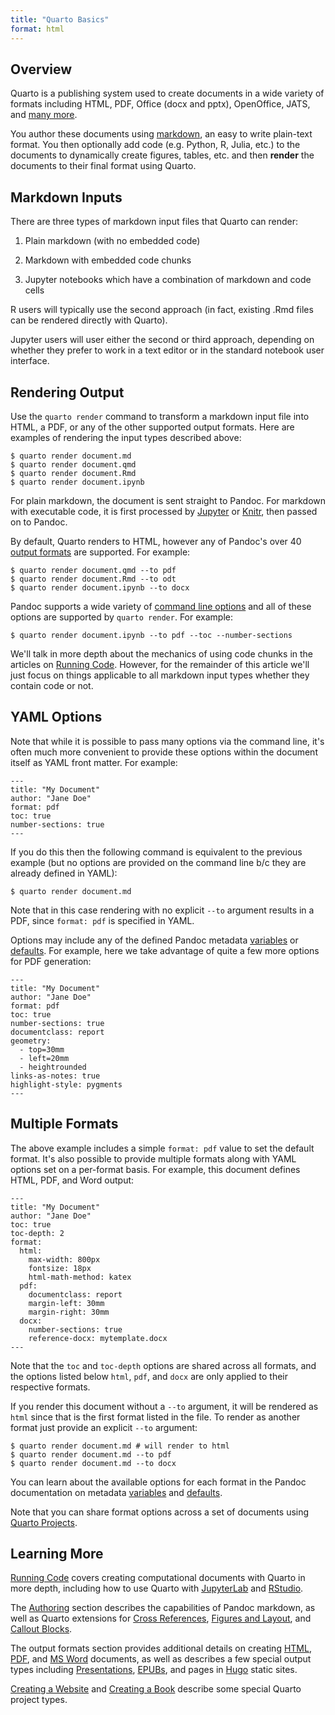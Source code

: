 ```yaml
---
title: "Quarto Basics"
format: html
---
```


## Overview

Quarto is a publishing system used to create documents in a wide variety of formats including HTML, PDF, Office (docx and pptx), OpenOffice, JATS, and [many more](https://pandoc.org/).

You author these documents using [markdown](https://pandoc.org/MANUAL.html#pandocs-markdown), an easy to write plain-text format. You then optionally add code (e.g. Python, R, Julia, etc.) to the documents to dynamically create figures, tables, etc. and then **render** the documents to their final format using Quarto.

## Markdown Inputs

There are three types of markdown input files that Quarto can render:

1.  Plain markdown (with no embedded code)

2.  Markdown with embedded code chunks

3.  Jupyter notebooks which have a combination of markdown and code cells

R users will typically use the second approach (in fact, existing .Rmd files can be rendered directly with Quarto).

Jupyter users will user either the second or third approach, depending on whether they prefer to work in a text editor or in the standard notebook user interface.

## Rendering Output

Use the `quarto render` command to transform a markdown input file into HTML, a PDF, or any of the other supported output formats. Here are examples of rendering the input types described above:

``` {.bash}
$ quarto render document.md
$ quarto render document.qmd
$ quarto render document.Rmd
$ quarto render document.ipynb
```

For plain markdown, the document is sent straight to Pandoc. For markdown with executable code, it is first processed by [Jupyter](https://jupyter.org) or [Knitr](https://yihui.name/knitr), then passed on to Pandoc.

By default, Quarto renders to HTML, however any of Pandoc's over 40 [output formats](https://pandoc.org/) are supported. For example:

``` {.bash}
$ quarto render document.qmd --to pdf
$ quarto render document.Rmd --to odt
$ quarto render document.ipynb --to docx
```

Pandoc supports a wide variety of [command line options](https://pandoc.org/MANUAL.html#general-options) and all of these options are supported by `quarto render`. For example:

``` {.bash}
$ quarto render document.ipynb --to pdf --toc --number-sections
```

We'll talk in more depth about the mechanics of using code chunks in the articles on [Running Code](../computations/running-code.md). However, for the remainder of this article we'll just focus on things applicable to all markdown input types whether they contain code or not.

## YAML Options

Note that while it is possible to pass many options via the command line, it's often much more convenient to provide these options within the document itself as YAML front matter. For example:

``` {.yaml}
---
title: "My Document"
author: "Jane Doe"
format: pdf
toc: true
number-sections: true
---
```

If you do this then the following command is equivalent to the previous example (but no options are provided on the command line b/c they are already defined in YAML):

``` {.bash}
$ quarto render document.md
```

Note that in this case rendering with no explicit `--to` argument results in a PDF, since `format: pdf` is specified in YAML.

Options may include any of the defined Pandoc metadata [variables](https://pandoc.org/MANUAL.html#variables) or [defaults](https://pandoc.org/MANUAL.html#default-files). For example, here we take advantage of quite a few more options for PDF generation:

``` {.yaml}
---
title: "My Document"
author: "Jane Doe"
format: pdf
toc: true
number-sections: true
documentclass: report
geometry:
  - top=30mm
  - left=20mm
  - heightrounded
links-as-notes: true
highlight-style: pygments
---
```

## Multiple Formats

The above example includes a simple `format: pdf` value to set the default format. It's also possible to provide multiple formats along with YAML options set on a per-format basis. For example, this document defines HTML, PDF, and Word output:

``` {.yaml}
---
title: "My Document"
author: "Jane Doe"
toc: true
toc-depth: 2
format:
  html:
    max-width: 800px
    fontsize: 18px
    html-math-method: katex
  pdf:
    documentclass: report
    margin-left: 30mm
    margin-right: 30mm
  docx:
    number-sections: true
    reference-docx: mytemplate.docx
---
```

Note that the `toc` and `toc-depth` options are shared across all formats, and the options listed below `html`, `pdf`, and `docx` are only applied to their respective formats.

If you render this document without a `--to` argument, it will be rendered as `html` since that is the first format listed in the file. To render as another format just provide an explicit `--to` argument:

``` {.bash}
$ quarto render document.md # will render to html
$ quarto render document.md --to pdf
$ quarto render document.md --to docx
```

You can learn about the available options for each format in the Pandoc documentation on metadata [variables](https://pandoc.org/MANUAL.html#variables) and [defaults](https://pandoc.org/MANUAL.html#default-files).

Note that you can share format options across a set of documents using [Quarto Projects](quarto-projects.html).

## Learning More

[Running Code](../computations/running-code.md) covers creating computational documents with Quarto in more depth, including how to use Quarto with [JupyterLab](../computations/using-jupyter-lab.md) and [RStudio](../computations/using-rstudio.md).

The [Authoring](../authoring/markdown-basics.md) section describes the capabilities of Pandoc markdown, as well as Quarto extensions for [Cross References](../authoring/cross-references.md), [Figures and Layout](../authoring/figures-and-layout.md), and [Callout Blocks](../authoring/callouts.md).

The output formats section provides additional details on creating [HTML](../output-formats/html-basics.Rmd), [PDF](../output-formats/pdf-basics.md), and [MS Word](../output-formats/ms-word.md) documents, as well as describes a few special output types including [Presentations](../output-formats/presentations.md), [EPUBs](../output-formats/epub.md), and pages in [Hugo](../output-formats/hugo.md) static sites.

[Creating a Website](../websites/website-basics.md) and [Creating a Book](../books/book-basics.md) describe some special Quarto project types.
